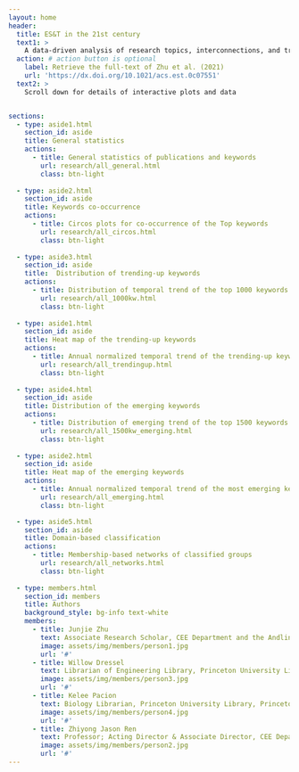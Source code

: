 ```yaml
---
layout: home
header:
  title: ES&T in the 21st century
  text1: >
    A data-driven analysis of research topics, interconnections, and trends in the past 20 years
  action: # action button is optional
    label: Retrieve the full-text of Zhu et al. (2021)
    url: 'https://dx.doi.org/10.1021/acs.est.0c07551'
  text2: >
    Scroll down for details of interactive plots and data


sections:
  - type: aside1.html
    section_id: aside
    title: General statistics
    actions:
      - title: General statistics of publications and keywords
        url: research/all_general.html
        class: btn-light
 
  - type: aside2.html
    section_id: aside
    title: Keywords co-occurrence
    actions:
      - title: Circos plots for co-occurrence of the Top keywords
        url: research/all_circos.html
        class: btn-light
        
  - type: aside3.html
    section_id: aside
    title:  Distribution of trending-up keywords  
    actions:
      - title: Distribution of temporal trend of the top 1000 keywords
        url: research/all_1000kw.html
        class: btn-light
        
  - type: aside1.html
    section_id: aside
    title: Heat map of the trending-up keywords
    actions:
      - title: Annual normalized temporal trend of the trending-up keywords
        url: research/all_trendingup.html
        class: btn-light
 
  - type: aside4.html
    section_id: aside
    title: Distribution of the emerging keywords
    actions:
      - title: Distribution of emerging trend of the top 1500 keywords
        url: research/all_1500kw_emerging.html
        class: btn-light
     
  - type: aside2.html
    section_id: aside
    title: Heat map of the emerging keywords
    actions:
      - title: Annual normalized temporal trend of the most emerging keywords
        url: research/all_emerging.html
        class: btn-light

  - type: aside5.html
    section_id: aside
    title: Domain-based classification
    actions:
      - title: Membership-based networks of classified groups
        url: research/all_networks.html
        class: btn-light
        
  - type: members.html
    section_id: members
    title: Authors
    background_style: bg-info text-white
    members:
      - title: Junjie Zhu
        text: Associate Research Scholar, CEE Department and the Andlinger Center for Energy and the Environment, Princeton University
        image: assets/img/members/person1.jpg
        url: '#'
      - title: Willow Dressel
        text: Librarian of Engineering Library, Princeton University Library, Princeton University
        image: assets/img/members/person3.jpg
        url: '#'
      - title: Kelee Pacion
        text: Biology Librarian, Princeton University Library, Princeton University
        image: assets/img/members/person4.jpg
        url: '#'
      - title: Zhiyong Jason Ren
        text: Professor; Acting Director & Associate Director, CEE Department and the Andlinger Center for Energy and the Environment, Princeton University
        image: assets/img/members/person2.jpg
        url: '#'
---
```

